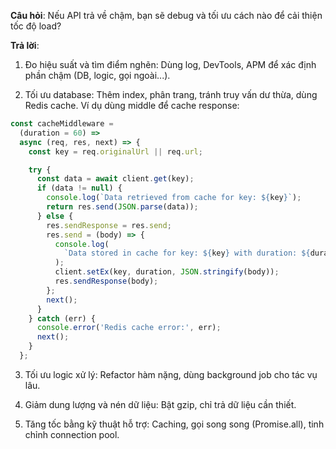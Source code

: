 **Câu hỏi**: Nếu API trả về chậm, bạn sẽ debug và tối ưu cách nào để cải thiện tốc độ load?

**Trả lời**:

1. Đo hiệu suất và tìm điểm nghẽn: Dùng log, DevTools, APM để xác định phần chậm (DB, logic, gọi ngoài...).

2. Tối ưu database: Thêm index, phân trang, tránh truy vấn dư thừa, dùng Redis cache. Ví dụ dùng middle để cache response:

```typescript
const cacheMiddleware =
  (duration = 60) =>
  async (req, res, next) => {
    const key = req.originalUrl || req.url;

    try {
      const data = await client.get(key);
      if (data != null) {
        console.log(`Data retrieved from cache for key: ${key}`);
        return res.send(JSON.parse(data));
      } else {
        res.sendResponse = res.send;
        res.send = (body) => {
          console.log(
            `Data stored in cache for key: ${key} with duration: ${duration} seconds`
          );
          client.setEx(key, duration, JSON.stringify(body));
          res.sendResponse(body);
        };
        next();
      }
    } catch (err) {
      console.error('Redis cache error:', err);
      next();
    }
  };
```

3. Tối ưu logic xử lý: Refactor hàm nặng, dùng background job cho tác vụ lâu.

4. Giảm dung lượng và nén dữ liệu: Bật gzip, chỉ trả dữ liệu cần thiết.

5. Tăng tốc bằng kỹ thuật hỗ trợ: Caching, gọi song song (Promise.all), tinh chỉnh connection pool.
